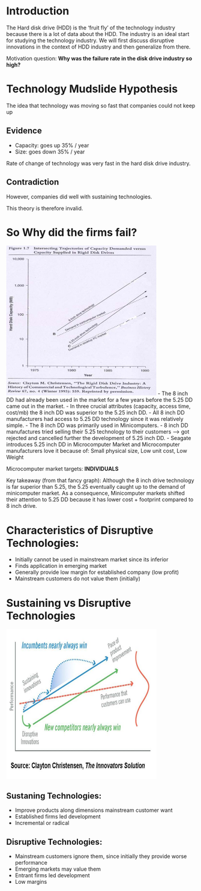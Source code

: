 # Introduction
The Hard disk drive (HDD) is the ‘fruit fly’ of the technology industry because there is a lot of data about the HDD. The industry is an ideal start for studying the technology industry. We will first discuss disruptive innovations in the context of HDD industry and then generalize from there.

Motivation question: __Why was the failure rate in the disk drive industry so high?__

# Technology Mudslide Hypothesis
The idea that technology was moving so fast that companies could not keep up

## Evidence
- Capacity: goes up 35% / year
- Size: goes down 35% / year

Rate of change of technology was very fast in the hard disk drive industry.

## Contradiction
However, companies did well with sustaining technologies.

This theory is therefore invalid.

# So Why did the firms fail?
<img src="img/disruptive_technology_1.jpg" width="400px" height="400px"/>
- The 8 inch DD had already been used in the market for a few years before the 5.25 DD came out in the market.
- In three crucial attributes (capacity, access time, cost/mb) the 8 inch DD was superior to the 5.25 inch DD.
- All 8 inch DD manufacturers had access to 5.25 DD technology since it was relatively simple.
- The 8 inch DD was primarily used in Minicomputers.
- 8 inch DD manufactures tried selling their 5.25 technology to their customers --> got rejected and cancelled further the development of 5.25 inch DD.
- Seagate introduces 5.25 inch DD in Microcomputer Market and Microcomputer manufacturers love it because of: Small physical size, Low unit cost, Low Weight

Microcomputer market targets: __INDIVIDUALS__

Key takeaway (from that fancy graph):
Although the 8 inch drive technology is far superior than 5.25, the 5.25 eventually caught up to the demand of minicomputer market. As a consequence, Minicomputer markets shifted their attention to 5.25 DD because it has lower cost + footprint compared to 8 inch drive. 

# Characteristics of Disruptive Technologies:
- Initially cannot be used in mainstream market since its inferior
- Finds application in emerging market
- Generally provide low margin for established company (low profit)
- Mainstream customers do not value them (initially)

# Sustaining vs Disruptive Technologies
<img src="img/disruptive_technology_2.jpg" width="400px" height="400px"/>

## Sustaning Technologies:
- Improve products along dimensions mainstream customer want
- Established firms led development
- Incremental or radical

## Disruptive Technologies:
- Mainstream customers ignore them, since initially they provide worse performance
- Emerging markets may value them
- Entrant firms led development
- Low margins


